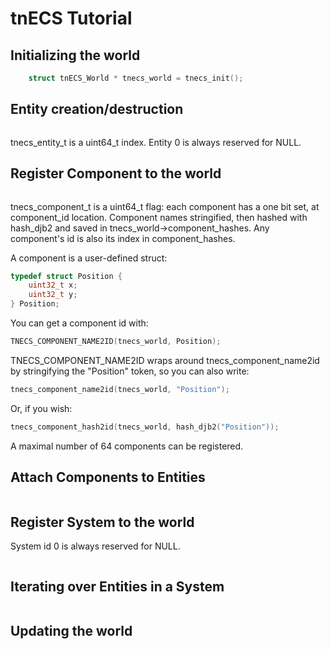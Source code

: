 # tnECS Tutorial

## Initializing the world
```c
    struct tnECS_World * tnecs_world = tnecs_init();
```

## Entity creation/destruction
```c
```
tnecs_entity_t is a uint64_t index. 
Entity 0 is always reserved for NULL.

## Register Component to the world
```c
```
tnecs_component_t is a uint64_t flag: each component has a one bit set, at component_id location.
Component names stringified, then hashed with hash_djb2 and saved in tnecs_world->component_hashes.
Any component's id is also its index in component_hashes.

A component is a user-defined struct:
```c
typedef struct Position {
    uint32_t x;
    uint32_t y;
} Position;
```

You can get a component id with:
```c
TNECS_COMPONENT_NAME2ID(tnecs_world, Position);
```
TNECS_COMPONENT_NAME2ID wraps around tnecs_component_name2id by stringifying the "Position" token, so you can also write:
```c
tnecs_component_name2id(tnecs_world, "Position");
```
Or, if you wish:
```c
tnecs_component_hash2id(tnecs_world, hash_djb2("Position"));
```
A maximal number of 64 components can be registered.

## Attach Components to Entities
```c
```
## Register System to the world
System id 0 is always reserved for NULL.
```c
```
## Iterating over Entities in a System
```c
```
## Updating the world
```c
```



